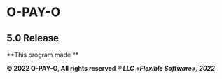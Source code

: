 # O-PAY-O


## 5.0 Release 

**This program made **


















**&#169; 2022 O-PAY-O, All rights reserved**
***&#174; LLC «Flexible Software», 2022***
